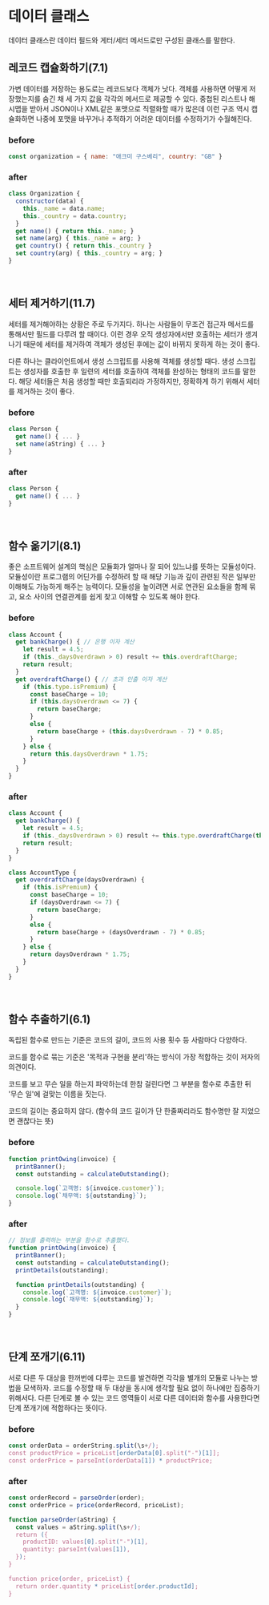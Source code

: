 # 데이터 클래스

데이터 클래스란 데이터 필드와 게터/세터 메서드로만 구성된 클래스를 말한다.

## 레코드 캡슐화하기(7.1)

가변 데이터를 저장하는 용도로는 레코드보다 객체가 낫다. 객체를 사용하면 어떻게 저장했는지를 숨긴 채 세 가지 값을 각각의 메서드로 제공할 수 있다. 중첩된 리스트나 해시맵을 받아서 JSON이나 XML같은 포맷으로 직렬화할 때가 많은데 이런 구조 역시 캡슐화하면 나중에 포맷을 바꾸거나 추적하기 어려운 데이터를 수정하기가 수월해진다.

### before

```javascript
const organization = { name: "애크미 구스베리", country: "GB" }
```

### after

```javascript
class Organization {
  constructor(data) {
    this._name = data.name;
    this._country = data.country;
  }
  get name() { return this._name; }
  set name(arg) { this._name = arg; }
  get country() { return this._country }
  set country(arg) { this._country = arg; }
}
```

</br>

## 세터 제거하기(11.7)

세터를 제거해야하는 상황은 주로 두가지다. 하나는 사람들이 무조건 접근자 메서드를 통해서만 필드를 다루려 할 때이다. 이런 경우 오직 생성자에서만 호출하는 세터가 생겨나기 때문에 세터를 제거하여 객체가 생성된 후에는 값이 바뀌지 못하게 하는 것이 좋다.

다른 하나는 클라이언트에서 생성 스크립트를 사용해 객체를 생성할 때다. 생성 스크립트는 생성자를 호출한 후 일련의 세터를 호출하여 객체를 완성하는 형태의 코드를 말한다. 해당 세터들은 처음 생성할 때만 호출되리라 가정하지만, 정확하게 하기 위해서 세터를 제거하는 것이 좋다.

### before

```javascript
class Person {
  get name() { ... }
  set name(aString) { ... }
}
```

### after

```javascript
class Person {
  get name() { ... }
}
```

</br>

## 함수 옮기기(8.1)

좋은 소프트웨어 설계의 핵심은 모듈화가 얼마나 잘 되어 있느냐를 뜻하는 모듈성이다. 모듈성이란 프로그램의 어딘가를 수정하려 할 때 해당 기능과 깊이 관련된 작은 일부만 이해해도 가능하게 해주는 능력이다. 모듈성을 높이려면 서로 연관된 요소들을 함께 묶고, 요소 사이의 연결관계를 쉽게 찾고 이해할 수 있도록 해야 한다.

### before

```javascript
class Account {
  get bankCharge() { // 은행 이자 계산 
    let result = 4.5;
    if (this._daysOverdrawn > 0) result += this.overdraftCharge;
    return result;
  }
  get overdraftCharge() { // 초과 인출 이자 계산
    if (this.type.isPremium) {
      const baseCharge = 10;
      if (this.daysOverdrawn <= 7) {
        return baseCharge;
      }
      else {
        return baseCharge + (this.daysOverdrawn - 7) * 0.85;
      }
    } else {
      return this.daysOverdrawn * 1.75;
    }
  }
}
```

### after

```javascript
class Account {
  get bankCharge() {
    let result = 4.5;
    if (this._daysOverdrawn > 0) result += this.type.overdraftCharge(this.daysOverdrawn);
    return result;
  }
}

class AccountType {
  get overdraftCharge(daysOverdrawn) {
    if (this.isPremium) {
      const baseCharge = 10;
      if (daysOverdrawn <= 7) {
        return baseCharge;
      }
      else {
        return baseCharge + (daysOverdrawn - 7) * 0.85;
      }
    } else {
      return daysOverdrawn * 1.75;
    }
  }
}
```

</br>

## 함수 추출하기(6.1)

독립된 함수로 만드는 기준은 코드의 길이, 코드의 사용 횟수 등 사람마다 다양하다.

코드를 함수로 묶는 기준은 '목적과 구현을 분리'하는 방식이 가장 적합하는 것이 저자의 의견이다.

코드를 보고 무슨 일을 하는지 파악하는데 한참 걸린다면 그 부분을 함수로 추출한 뒤 '무슨 일'에 걸맞는 이름을 짓는다.

코드의 길이는 중요하지 않다. (함수의 코드 길이가 단 한줄짜리라도 함수명만 잘 지었으면 괜찮다는 뜻)

### before

```javascript
function printOwing(invoice) {
  printBanner();
  const outstanding = calculateOutstanding();

  console.log(`고객명: ${invoice.customer}`);
  console.log(`채무액: ${outstanding}`);
}
```

### after

```javascript
// 정보를 출력하는 부분을 함수로 추출했다.
function printOwing(invoice) {
  printBanner();
  const outstanding = calculateOutstanding();
  printDetails(outstanding);

  function printDetails(outstanding) {
    console.log(`고객명: ${invoice.customer}`);
    console.log(`채무액: ${outstanding}`);
  }
}
```

</br>

## 단계 쪼개기(6.11)

서로 다른 두 대상을 한꺼번에 다루는 코드를 발견하면 각각을 별개의 모듈로 나누는 방법을 모색하자. 코드를 수정할 때 두 대상을 동시에 생각할 필요 없이 하나에만 집중하기 위해서다. 다른 단계로 볼 수 있는 코드 영역들이 서로 다른 데이터와 함수를 사용한다면 단계 쪼개기에 적합하다는 뜻이다.

### before

```javascript
const orderData = orderString.split(\s+/);
const productPrice = priceList[orderData[0].split("-")[1]];
const orderPrice = parseInt(orderData[1]) * productPrice;
```

### after

```javascript
const orderRecord = parseOrder(order);
const orderPrice = price(orderRecord, priceList); 

function parseOrder(aString) {
  const values = aString.split(\s+/);
  return ({
    productID: values[0].split("-")[1],
    quantity: parseInt(values[1]),
  });
}

function price(order, priceList) {
  return order.quantity * priceList[order.productId];
}
```
